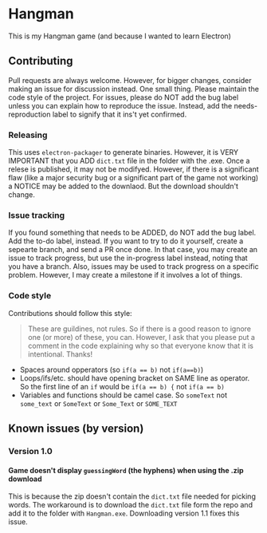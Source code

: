 # Hangman

This is my Hangman game (and because I wanted to learn Electron)

## Contributing

Pull requests are always welcome. However, for bigger changes, consider making an issue for discussion instead. One small thing. Please maintain the code style of the project. For issues, please do NOT add the bug label unless you can explain how to reproduce the issue. Instead, add the needs-reproduction label to signify that it ins't yet confirmed.

### Releasing

This uses `electron-packager` to generate binaries. However, it is VERY IMPORTANT that you ADD `dict.txt` file in the folder with the .exe. Once a relese is published, it may not be modifyed. However, if there is a significant flaw (like a major security bug or a significant part of the game not working) a NOTICE may be added to the downlaod. But the download shouldn't change.

### Issue tracking

If you found something that needs to be ADDED, do NOT add the bug label. Add the to-do label, instead. If you want to try to do it yourself, create a sepearte branch, and send a PR once done. In that case, you may create an issue to track progress, but use the in-progress label instead, noting that you have a branch. Also, issues may be used to track progress on a specific problem. However, I may create a milestone if it involves a lot of things.

### Code style

Contributions should follow this style:  
> These are guildines, not rules. So if there is a good reason to ignore one (or more) of these, you can. However, I ask that you please put a comment in the code explaining why so that everyone know that it is intentional. Thanks!

- Spaces around opperators (so `if(a == b)` not `if(a==b)`)
- Loops/ifs/etc. should have opening bracket on SAME line as operator. So the first line of an `if` would be `if(a == b) {` not `if(a == b)`
- Variables and functions should be camel case. So `someText` not `some_text` or `SomeText` or `Some_Text` or `SOME_TEXT`

## Known issues (by version)

### Version 1.0

#### Game doesn't display `guessingWord` (the hyphens) when using the .zip download

This is because the zip doesn't contain the `dict.txt` file needed for picking words. The workaround is to download the `dict.txt` file form the repo and add it to the folder with `Hangman.exe`. Downloading version 1.1 fixes this issue.
